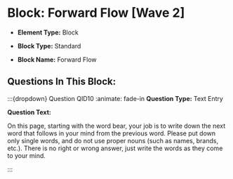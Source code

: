 # Block: Forward Flow [Wave 2]



- **Element Type:** Block


- **Block Type:** Standard


- **Block Name:** Forward Flow


## Questions In This Block:


:::{dropdown} Question QID10
:animate: fade-in
**Question Type:** Text Entry

**Question Text:**

On this page, starting with the word bear, your job is to write down the next word that follows in your mind from the previous word. Please put down only single words, and do not use proper nouns (such as names, brands, etc.). There is no right or wrong answer, just write the words as they come to your mind.


:::



